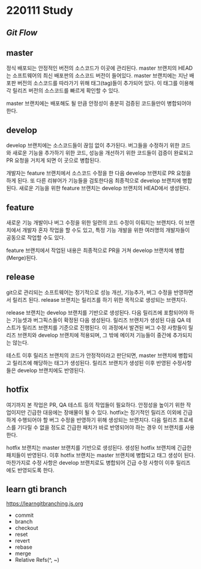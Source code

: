 # 220111 Study
## _Git Flow_

## master

정식 배포되는 안정적인 버전의 소스코드가 이곳에 관리된다. master 브랜치의 HEAD는 소프트웨어의 최신 배포판의 소스코드 버전이 들어있다.
master 브랜치에는 지난 배포판 버전의 소스코드를 따라가기 위해 태그(tag)들이 추가되어 있다. 이 태그를 이용해 각 릴리즈 버전의 소스코드를 빠르게 확인할 수 있다.

master 브랜치에는 배포해도 될 만큼 안정성이 충분히 검증된 코드들만이 병합되어야 한다.

## develop
develop 브랜치에는 소스코드들이 끊임 없이 추가된다.
버그들을 수정하기 위한 코드와 새로운 기능을 추가하기 위한 코드, 성능을 개선하기 위한 코드들이 검증이 완료되고 PR 요청을 거치게 되면 이 곳으로 병합된다.

개발자는 feature 브랜치에서 소스코드 수정을 한 다음 develop 브랜치로 PR 요청을 하게 된다.
또 다른 리뷰어가 기능들을 검토한다음 최종적으로 develop 브랜치에 병합된다. 새로운 기능을 위한 feature 브랜치는 develop 브랜치의 HEAD에서 생성된다.

## feature
새로운 기능 개발이나 버그 수정을 위한 일련의 코드 수정이 이뤄지는 브랜치다.
이 브랜치에서 개발자 혼자 작업을 할 수도 있고, 특정 기능 개발을 위한 여러명의 개발자들이 공동으로 작업할 수도 있다.

feature 브랜치에서 작업된 내용은 최종적으로 PR을 거쳐 develop 브랜치에 병합(Merge)된다.

## release
git으로 관리되는 소프트웨어는 정기적으로 성능 개선, 기능추가, 버그 수정을 반영하면서 릴리즈 된다. release 브랜치는 릴리즈를 하기 위한 목적으로 생성되는 브랜치다.

release 브랜치는 develop 브랜치를 기반으로 생성된다. 다음 릴리즈에 포함되어야 하는 기능셋과 버그픽스들이 확정된 다음 생성된다.
릴리즈 브랜치가 생성된 다음 QA 테스트가 릴리즈 브랜치를 기준으로 진행된다.
이 과정에서 발견된 버그 수정 사항들이 릴리즈 브랜치와 develop 브랜치에 적용되며, 그 밖에 메이저 기능들이 중간에 추가되지는 않는다.

테스트 이후 릴리즈 브랜치의 코드가 안정적이라고 판단되면, master 브랜치에 병합되고 릴리즈에 해당하는 태그가 생성된다.
릴리즈 브랜치가 생성된 이후 반영된 수정사항들은 develop 브랜치에도 반영된다.

## hotfix
여기까지 본 작업은 PR, QA 테스트 등의 작업들이 필요하다.
안정성을 높이기 위한 작업이지만 긴급한 대응에는 장애물이 될 수 있다.
hotfix는 정기적인 릴리즈 이외에 긴급하게 수행되어야 할 버그 수정을 반영하기 위해 생성되는 브랜치다.
다음 릴리즈 프로세스를 기다릴 수 없을 정도로 긴급한 패치가 바로 반영되어야 하는 경우 이 브랜치를 사용한다.

hotfix 브랜치는 master 브랜치를 기반으로 생성된다. 생성된 hotfix 브랜치에 긴급한 패치들이 반영된다. 이후 hotfix 브랜치는 master 브랜치에 병합되고 태그 생성이 된다. 마찬가지로 수정 사항은 develop 브랜치로도 병합되어 긴급 수정 사항이 이후 릴리즈에도 반영되도록 한다.

## learn gti branch
<https://learngitbranching.js.org>

- commit
- branch
- checkout
- reset
- revert
- rebase
- merge
- Relative Refs(^, ~)
